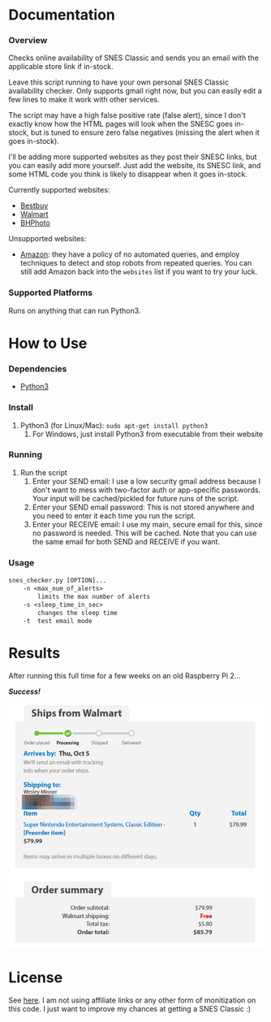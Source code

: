 # Documentation

### Overview

Checks online availability of SNES Classic and sends you an email with the applicable store link if in-stock.

Leave this script running to have your own personal SNES Classic availability checker. Only supports gmail right now, but you can easily edit a few lines to make it work with other services.

The script may have a high false positive rate (false alert), since I don't exactly know how the HTML pages will look when the SNESC goes in-stock, but is tuned to ensure zero false negatives (missing the alert when it goes in-stock).

I'll be adding more supported websites as they post their SNESC links, but you can easily add more yourself. Just add the website, its SNESC link, and some HTML code you think is likely to disappear when it goes in-stock.

Currently supported websites:
* [Bestbuy](http://www.bestbuy.com/site/nintendo-entertainment-system-snes-classic-edition/5919830.p?skuId=5919830)
* [Walmart](https://www.walmart.com/ip/PO-HDW-PLACEHOLDER-652-WM50-Universal/55791858)
* [BHPhoto](https://www.bhphotovideo.com/c/product/1347308-REG/nintendo_snes_super_nintendo_classic_edition.html)

Unsupported websites:
* [Amazon](https://www.amazon.com/gp/product/B0721GGGS9): they have a policy of no automated queries, and employ techniques to detect and stop robots from repeated queries. You can still add Amazon back into the `websites` list if you want to try your luck.

### Supported Platforms

Runs on anything that can run Python3.

# How to Use

### Dependencies

* [Python3](https://www.python.org/downloads/)

### Install

1. Python3 (for Linux/Mac): `sudo apt-get install python3`
	1. For Windows, just install Python3 from executable from their website
	
### Running

1. Run the script
	1. Enter your SEND email: I use a low security gmail address because I don't want to mess with two-factor auth or app-specific passwords. Your input will be cached/pickled for future runs of the script.
	1. Enter your SEND email password: This is not stored anywhere and you need to enter it each time you run the script.
	1. Enter your RECEIVE email: I use my main, secure email for this, since no password is needed. This will be cached. Note that you can use the same email for both SEND and RECEIVE if you want.

### Usage

```
snes_checker.py [OPTION]...
    -n <max_num_of_alerts>
        limits the max number of alerts
    -s <sleep_time_in_sec>
        changes the sleep time
    -t  test email mode
```

# Results

After running this full time for a few weeks on an old Raspberry Pi 2...

***Success!***

![results](./results.PNG)


# License
See [here](./LICENSE). I am not using affiliate links or any other form of monitization on this code. I just want to improve my chances at getting a SNES Classic :)